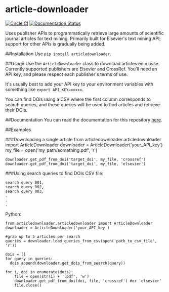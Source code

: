 article-downloader
==================
[![Circle CI](https://circleci.com/gh/eddotman/article-downloader.svg?style=svg&circle-token=c5aed981b2738abfba780c85e74c89a11c8debe6)](https://circleci.com/gh/eddotman/article-downloader) [![Documentation Status](https://readthedocs.org/projects/article-downloader/badge/?version=latest)](https://readthedocs.org/projects/article-downloader/?badge=latest)


Uses publisher APIs to programmatically retrieve large amounts of scientific journal articles for text mining.
Primarily built for Elsevier's text mining API; support for other APIs is gradually being added.

##Installation
Use `pip install articledownloader`.

##Usage
Use the `ArticleDownloader` class to download articles en masse. Currently supported publishers are Elsevier and CrossRef. You'll need an API key, and please respect each publisher's terms of use.

It's usually best to add your API key to your environment variables with something like `export API_KEY=xxxxx`.

You can find DOIs using a CSV where the first column corresponds to search queries, and these queries will be used to find articles and retrieve their DOIs.

##Documentation
You can read the documentation for this repository [here](http://article-downloader.readthedocs.org/en/latest/).

##Examples

###Downloading a single article
    from articledownloader.articledownloader import ArticleDownloader
    downloader = ArticleDownloader('your_API_key')
    my_file = open('my_path/something.pdf', 'r')

    downloader.get_pdf_from_doi('target_doi', my_file, 'crossref')
    downloader.get_pdf_from_doi('target_doi', my_file, 'elsevier')

###Using search queries to find DOIs
CSV file:

    search query 001,
    search query 002,
    search query 003,
    .
    .
    .

Python:

    from articledownloader.articledownloader import ArticleDownloader
    downloader = ArticleDownloader('your_API_key')

    #grab up to 5 articles per search
    queries = downloader.load_queries_from_csv(open('path_to_csv_file', 'r'))

    dois = []
    for query in queries:
      dois.append(downloader.get_dois_from_search(query))

    for i, doi in enumerate(dois):
        file = open(str(i) + '.pdf', 'w')
        downloader.get_pdf_from_doi(doi, file, 'crossref') #or 'elsevier'
        file.close()
